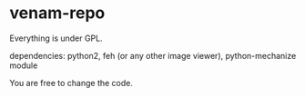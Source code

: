 venam-repo
==========

Everything is under GPL.

dependencies: python2, feh (or any other image viewer), python-mechanize module 

You are free to change the code.
